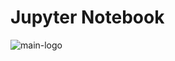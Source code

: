 # Jupyter Notebook

![main-logo](https://user-images.githubusercontent.com/95212909/230719101-b596a1ed-be13-4ba3-ab2c-9d3057389603.svg)
